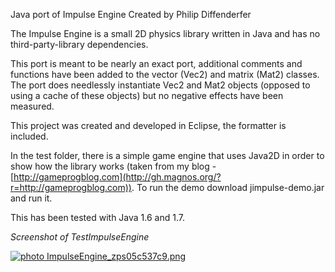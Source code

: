 Java port of Impulse Engine
Created by Philip Diffenderfer

The Impulse Engine is a small 2D physics library written in Java and has no third-party-library dependencies. 

This port is meant to be nearly an exact port, additional comments and functions have been added to the vector (Vec2) and matrix (Mat2) classes. The port does needlessly instantiate Vec2 and Mat2 objects (opposed to using a cache of these objects) but no negative effects have been measured.

This project was created and developed in Eclipse, the formatter is included.

In the test folder, there is a simple game engine that uses Java2D in order to show how the library works (taken from my blog - [http://gameprogblog.com](http://gh.magnos.org/?r=http://gameprogblog.com)). To run the demo download jimpulse-demo.jar and run it.

This has been tested with Java 1.6 and 1.7.

<i>Screenshot of TestImpulseEngine</i>

<a href="http://s1150.photobucket.com/user/ClickerMonkey/media/ImpulseEngine_zps05c537c9.png.html" target="_blank"><img src="http://i1150.photobucket.com/albums/o604/ClickerMonkey/ImpulseEngine_zps05c537c9.png" border="0" alt=" photo ImpulseEngine_zps05c537c9.png"/></a>
